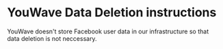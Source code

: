 # YouWave Data Deletion instructions

YouWave doesn't store Facebook user data in our infrastructure so that data deletion is not neccessary.